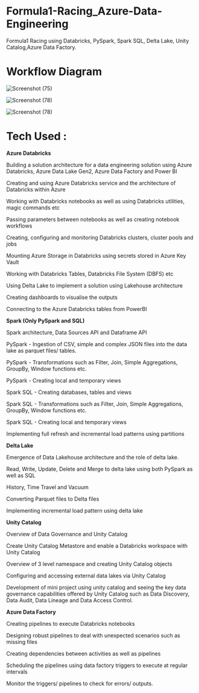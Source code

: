 # Formula1-Racing_Azure-Data-Engineering
Formula1 Racing using Databricks, PySpark, Spark SQL, Delta Lake, Unity Catalog,Azure Data Factory.

# Workflow Diagram
![Screenshot (75)](https://github.com/user-attachments/assets/4bc76301-268b-4ac1-a44f-9bb18f226934)

![Screenshot (78)](https://github.com/user-attachments/assets/27838f56-6ea6-4995-9ca8-c714c44d7027)

![Screenshot (78)](https://github.com/user-attachments/assets/4bcbcef8-b5e1-4db8-8eb4-1a1174bb7708)


# Tech Used :
**Azure Databricks**

Building a solution architecture for a data engineering solution using Azure Databricks, Azure Data Lake Gen2, Azure Data Factory and Power BI

Creating and using Azure Databricks service and the architecture of Databricks within Azure

Working with Databricks notebooks as well as using Databricks utilities, magic commands etc

Passing parameters between notebooks as well as creating notebook workflows

Creating, configuring and monitoring Databricks clusters, cluster pools and jobs

Mounting Azure Storage in Databricks using secrets stored in Azure Key Vault

Working with Databricks Tables, Databricks File System (DBFS) etc

Using Delta Lake to implement a solution using Lakehouse architecture

Creating dashboards to visualise the outputs

Connecting to the Azure Databricks tables from PowerBI

**Spark (Only PySpark and SQL)**

Spark architecture, Data Sources API and Dataframe API

PySpark - Ingestion of CSV, simple and complex JSON files into the data lake as parquet files/ tables.

PySpark - Transformations such as Filter, Join, Simple Aggregations, GroupBy, Window functions etc.

PySpark - Creating local and temporary views

Spark SQL - Creating databases, tables and views

Spark SQL - Transformations such as Filter, Join, Simple Aggregations, GroupBy, Window functions etc.

Spark SQL - Creating local and temporary views

Implementing full refresh and incremental load patterns using partitions

**Delta Lake**

Emergence of Data Lakehouse architecture and the role of delta lake.

Read, Write, Update, Delete and Merge to delta lake using both PySpark as well as SQL 

History, Time Travel and Vacuum

Converting Parquet files to Delta files

Implementing incremental load pattern using delta lake

**Unity Catalog**

Overview of Data Governance and Unity Catalog

Create Unity Catalog Metastore and enable a Databricks workspace with Unity Catalog

Overview of 3 level namespace and creating Unity Catalog objects

Configuring and accessing external data lakes via Unity Catalog

Development of mini project using unity catalog and seeing the key data governance capabilities offered by Unity Catalog such as Data Discovery, Data Audit, Data Lineage and Data Access Control.

**Azure Data Factory**

Creating pipelines to execute Databricks notebooks

Designing robust pipelines to deal with unexpected scenarios such as missing files

Creating dependencies between activities as well as pipelines

Scheduling the pipelines using data factory triggers to execute at regular intervals

Monitor the triggers/ pipelines to check for errors/ outputs.


